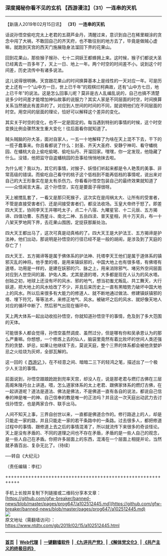 ### 深度揭秘你看不见的玄机 【西游漫注】（31）一连串的天机
------------------------

<div class="post_content">
 <p>
  【新唐人2019年02月15日讯】
  <strong>
   （31）一连串的天机
  </strong>
 </p>
 <p>
  话说孙悟空偷吃完太上老君的五葫芦金丹，清醒过来，意识到自己在稀里糊涂的贪念中闯了大祸，不敢回自己的齐天府，也不敢往别的地方去了，毕竟是做贼心虚嘛，就跑到天宫的西天门施展隐身法溜回下界的花果山。
 </p>
 <p>
  回到花果山，那些猴子猴孙、七十二洞妖王都蜂拥上来。这时候，猴子们都说大圣已经离去一百多年了，天上一日、地上一年。两个时空的时间差不小。说到这个时间差，历史流传中有诸多说法。
 </p>
 <p>
  这儿说得很明确，天宫跟花果山的时间换算基本上是线性的一天对应一年。可是历史上还有一个“山中方一日，世上已千年”的观棋烂柯典故，还有“山中方七日，地上已千年”的说法。这是怎么回事儿呢？莫非是古人乱编乱说的，自己也搞不清楚说多少时间差才能增加神仙故事的说服力？其实人家是不同层面的时空，时间换算关系当然彼此有差异的了。对应到人世间的时间的不同，就说明他们在不同层面的时空。用空间的层面的理论，恰好可以解释这个差异的变化。
 </p>
 <p>
  其实关于时空的变化，也不一定是固定的。每当遇到特别的事情的时候，这个时空变换比例会骤然发生重大变化！往后面看你就知道了。
 </p>
 <p>
  贼头贼脑的孙大圣，面对自家人，一五一十地解释了为啥在天上混不下去，干下的一揽子蠢事来。你且看都说了什么：封圣、齐天大圣府、安静宁神司、看守蟠桃园、在蟠桃大会上偷吃偷喝、偷吃仙丹、开溜回家。嘿嘿，你一定发现，他隐藏了什么。没错，他把监守自盗蟠桃园的丑事给悄悄地抹去啦。
 </p>
 <p>
  为什么呢？我以为，其它的事情，对猴子、妖怪们听起来都是令人艳羡的美事、非常高级的错误。而偷吃自己看守的桃子这个低档到不能再低档的事情呢，说出来对自己的大王形象实在是太有杀伤力。你看看孙悟空包装自己的最终效果就知道了——众怪闻言大喜。这个孙悟空，实在是要面子得很呀。
 </p>
 <p>
  天上被搅乱套了，一看又是那只死猴子，这次实在是闯祸太大、让所有的受害者，不管是直接受害者们、还是间接受害者们，都没法收场。玉皇大帝终于怒了。即差四大天王，协同李天王并哪吒太子，点二十八宿、九曜星官、十二元辰、五方揭谛、四值功曹、东西星斗、南北二神、五岳四渎、普天星相，共十万天兵，布一十八架天罗地网下界，去花果山围困，定捉获那厮处治。
 </p>
 <p>
  四大天王都出马了，这次可真是动真格的了。四大天王是大护法王、五方揭谛是护法神，他们出动，那说明是孙悟空的行径已经不是一般的胡闹，是涉及到了天庭的存亡了！
 </p>
 <p>
  四大天王、五方揭谛等是属于佛体系的护法神、托塔李天王他们是属于道体系的镇邪灭乱的神将。他手里的塔，是用来镇妖邪的，中国大地上也有很多塔，有佛塔有道塔，功用是一样的，是建在妖邪的穴、脉之上，用来消除邪气、堵另外空间层面对应到人世空间的漏、护佑人类。尤其是道的塔，大多都是现在人认为的风水塔。创始之初，地球上还没有坏的风水、邪的地气，想当初蚩尤叛乱、共工舞天，大行妖道，把大地上的风水给改了不少，并且后来历史上一直有黑暗势力破坏中国大地上的风水。所以后来很多有大能力的修道人、就不断地通过做法、修建镇妖镇邪的塔、埋下符咒，等等法术，来修正地气、风水。被破坏之后的风水、就好像天地人对应的循环中断了、然后邪气出现在循环中。
 </p>
 <p>
  天上两大体系一起出动收拾孙悟空，你就知道孙悟空干的事情，危及到了多大范围的天体。
 </p>
 <p>
  可能很多人都会觉得，孙悟空虽然调皮、虽然过分，但是哪有你和吴承恩认为的那么严重嘛。你想想，一个修炼上去的仙人，脑袋里竟然有着比败坏的世间人类还强烈的贪婪、妒忌，如果让他继续下去，莫说天庭，整个三界的体系都会被他贪婪妒忌之火给烧为灰烬，全部瓦解的。
 </p>
 <p>
  这一回的《
  <a href="https://www.ntdtv.com/gb/西游记.htm">
   西游记
  </a>
  》，在不经意之间、暗暗二三下的轻鸿之笔，描述出了一个极少人关注的事情。
 </p>
 <p>
  前面说到，孙悟空踉踉跄跄到兜率天宫，却没人在，说是那老君与燃灯古佛在三层高阁朱陵丹台上讲道。喂，怎么道家体系的太上老君、跟佛家体系的燃灯古佛，在一起讲道呢？道法是道法、佛法是佛法，不是佛道一直有各自的说法，都说自己信奉的神是唯一的神、自己信奉的教是唯一的正法吗？并且这一次天庭出动武力去讨伐孙悟空，也是两家合作、联手出马。
 </p>
 <p>
  人间不知天上事，三界自创世以来，一直都是佛道合作的。修行路途上的人，却是只能走一家的路，并且只能走一家的若干条路中的一条路。过去很多人，都把修道过程中的事情、跟修道上去之后的事情混淆了，所以就流传下来很多的奇谈怪论。天上是没有矛盾的、不同的道理之间也不存在矛盾，矛盾的是一些人自己的观念，是一些人自己在矛盾。你把许多层面上的东西，混淆在一个层面上相提并论，当然就矛盾百出、复杂无比了。（待续）
 </p>
 <p>
  ──转自《大纪元》
 </p>
 <p>
  （责任编辑：李红）
 </p>
 <div class="single_ad">
 </div>
</div>

+++++++++++++++++++++++++++++++++++++++++++++++++++++++++++<br/><br/>
手机上长按并复制下列链接或二维码分享本文章：<br/>
[https://github.com/gfw-breaker/banned-news/blob/master/pages/prog647/a102512445.md](https://github.com/gfw-breaker/banned-news/blob/master/pages/prog647/a102512445.md)<br/>
[<img src='https://github.com/gfw-breaker/banned-news/blob/master/pages/prog647/a102512445.md.png'/>](https://github.com/gfw-breaker/banned-news/blob/master/pages/prog647/a102512445.md)<br/>
原文地址（需翻墙访问）：https://www.ntdtv.com/gb/2019/02/15/a102512445.html


------------------------
#### [首页](https://github.com/gfw-breaker/banned-news/blob/master/README.md) &nbsp;|&nbsp; [Web代理](https://github.com/labour-camp/helloworld) &nbsp;|&nbsp; [一键翻墙软件](https://github.com/gfw-breaker/nogfw/blob/master/README.md) &nbsp;| [《九评共产党》](https://github.com/gfw-breaker/9ping.md/blob/master/README.md#九评之一评共产党是什么) | [《解体党文化》](https://github.com/gfw-breaker/jtdwh.md/blob/master/README.md) | [《共产主义的终极目的》](https://github.com/gfw-breaker/gczydzjmd.md/blob/master/README.md)

